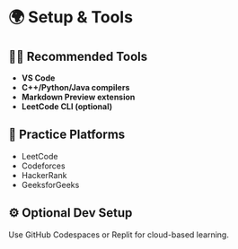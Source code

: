 # 🌍 Setup & Tools

## 🧑‍💻 Recommended Tools

- **VS Code**
- **C++/Python/Java compilers**
- **Markdown Preview extension**
- **LeetCode CLI (optional)**

## 🔧 Practice Platforms

- LeetCode
- Codeforces
- HackerRank
- GeeksforGeeks

## ⚙️ Optional Dev Setup

Use GitHub Codespaces or Replit for cloud-based learning.
